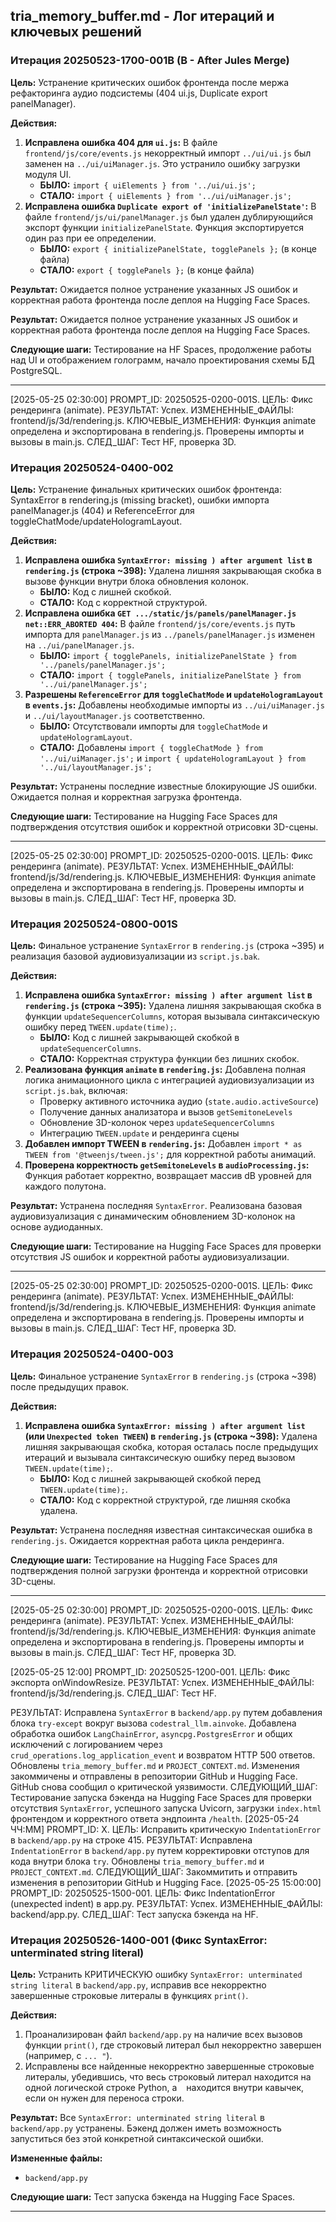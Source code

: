 ## tria_memory_buffer.md - Лог итераций и ключевых решений

### Итерация 20250523-1700-001B (B - After Jules Merge)

**Цель:** Устранение критических ошибок фронтенда после мержа рефакторинга аудио подсистемы (404 ui.js, Duplicate export panelManager).

**Действия:**
1.  **Исправлена ошибка 404 для `ui.js`:** В файле `frontend/js/core/events.js` некорректный импорт `../ui/ui.js` был заменен на `../ui/uiManager.js`. Это устранило ошибку загрузки модуля UI.
    *   **БЫЛО:** `import { uiElements } from '../ui/ui.js';`
    *   **СТАЛО:** `import { uiElements } from '../ui/uiManager.js';`
2.  **Исправлена ошибка `Duplicate export of 'initializePanelState'`:** В файле `frontend/js/ui/panelManager.js` был удален дублирующийся экспорт функции `initializePanelState`. Функция экспортируется один раз при ее определении.
    *   **БЫЛО:** `export { initializePanelState, togglePanels };` (в конце файла)
    *   **СТАЛО:** `export { togglePanels };` (в конце файла)

**Результат:** Ожидается полное устранение указанных JS ошибок и корректная работа фронтенда после деплоя на Hugging Face Spaces.

**Результат:** Ожидается полное устранение указанных JS ошибок и корректная работа фронтенда после деплоя на Hugging Face Spaces.

**Следующие шаги:** Тестирование на HF Spaces, продолжение работы над UI и отображением голограмм, начало проектирования схемы БД PostgreSQL.

---
[2025-05-25 02:30:00] PROMPT_ID: 20250525-0200-001S. ЦЕЛЬ: Фикс рендеринга (animate). РЕЗУЛЬТАТ: Успех. ИЗМЕНЕННЫЕ_ФАЙЛЫ: frontend/js/3d/rendering.js. КЛЮЧЕВЫЕ_ИЗМЕНЕНИЯ: Функция animate определена и экспортирована в rendering.js. Проверены импорты и вызовы в main.js. СЛЕД_ШАГ: Тест HF, проверка 3D.

### Итерация 20250524-0400-002

**Цель:** Устранение финальных критических ошибок фронтенда: SyntaxError в rendering.js (missing bracket), ошибки импорта panelManager.js (404) и ReferenceError для toggleChatMode/updateHologramLayout.

**Действия:**
1.  **Исправлена ошибка `SyntaxError: missing ) after argument list` в `rendering.js` (строка ~398):** Удалена лишняя закрывающая скобка в вызове функции внутри блока обновления колонок.
    *   **БЫЛО:** Код с лишней скобкой.
    *   **СТАЛО:** Код с корректной структурой.
2.  **Исправлена ошибка `GET .../static/js/panels/panelManager.js net::ERR_ABORTED 404`:** В файле `frontend/js/core/events.js` путь импорта для `panelManager.js` из `../panels/panelManager.js` изменен на `../ui/panelManager.js`.
    *   **БЫЛО:** `import { togglePanels, initializePanelState } from '../panels/panelManager.js';`
    *   **СТАЛО:** `import { togglePanels, initializePanelState } from '../ui/panelManager.js';`
3.  **Разрешены `ReferenceError` для `toggleChatMode` и `updateHologramLayout` в `events.js`:** Добавлены необходимые импорты из `../ui/uiManager.js` и `../ui/layoutManager.js` соответственно.
    *   **БЫЛО:** Отсутствовали импорты для `toggleChatMode` и `updateHologramLayout`.
    *   **СТАЛО:** Добавлены `import { toggleChatMode } from '../ui/uiManager.js';` и `import { updateHologramLayout } from '../ui/layoutManager.js';`

**Результат:** Устранены последние известные блокирующие JS ошибки. Ожидается полная и корректная загрузка фронтенда.

**Следующие шаги:** Тестирование на Hugging Face Spaces для подтверждения отсутствия ошибок и корректной отрисовки 3D-сцены.

---
[2025-05-25 02:30:00] PROMPT_ID: 20250525-0200-001S. ЦЕЛЬ: Фикс рендеринга (animate). РЕЗУЛЬТАТ: Успех. ИЗМЕНЕННЫЕ_ФАЙЛЫ: frontend/js/3d/rendering.js. КЛЮЧЕВЫЕ_ИЗМЕНЕНИЯ: Функция animate определена и экспортирована в rendering.js. Проверены импорты и вызовы в main.js. СЛЕД_ШАГ: Тест HF, проверка 3D.

### Итерация 20250524-0800-001S

**Цель:** Финальное устранение `SyntaxError` в `rendering.js` (строка ~395) и реализация базовой аудиовизуализации из `script.js.bak`.

**Действия:**
1.  **Исправлена ошибка `SyntaxError: missing ) after argument list` в `rendering.js` (строка ~395):** Удалена лишняя закрывающая скобка в функции `updateSequencerColumns`, которая вызывала синтаксическую ошибку перед `TWEEN.update(time);`.
    *   **БЫЛО:** Код с лишней закрывающей скобкой в `updateSequencerColumns`.
    *   **СТАЛО:** Корректная структура функции без лишних скобок.
2.  **Реализована функция `animate` в `rendering.js`:** Добавлена полная логика анимационного цикла с интеграцией аудиовизуализации из `script.js.bak`, включая:
    *   Проверку активного источника аудио (`state.audio.activeSource`)
    *   Получение данных анализатора и вызов `getSemitoneLevels`
    *   Обновление 3D-колонок через `updateSequencerColumns`
    *   Интеграцию `TWEEN.update` и рендеринга сцены
3.  **Добавлен импорт TWEEN в `rendering.js`:** Добавлен `import * as TWEEN from '@tweenjs/tween.js';` для корректной работы анимаций.
4.  **Проверена корректность `getSemitoneLevels` в `audioProcessing.js`:** Функция работает корректно, возвращает массив dB уровней для каждого полутона.

**Результат:** Устранена последняя `SyntaxError`. Реализована базовая аудиовизуализация с динамическим обновлением 3D-колонок на основе аудиоданных.

**Следующие шаги:** Тестирование на Hugging Face Spaces для проверки отсутствия JS ошибок и корректной работы аудиовизуализации.

---
[2025-05-25 02:30:00] PROMPT_ID: 20250525-0200-001S. ЦЕЛЬ: Фикс рендеринга (animate). РЕЗУЛЬТАТ: Успех. ИЗМЕНЕННЫЕ_ФАЙЛЫ: frontend/js/3d/rendering.js. КЛЮЧЕВЫЕ_ИЗМЕНЕНИЯ: Функция animate определена и экспортирована в rendering.js. Проверены импорты и вызовы в main.js. СЛЕД_ШАГ: Тест HF, проверка 3D.

### Итерация 20250524-0400-003

**Цель:** Финальное устранение `SyntaxError` в `rendering.js` (строка ~398) после предыдущих правок.

**Действия:**
1.  **Исправлена ошибка `SyntaxError: missing ) after argument list` (или `Unexpected token TWEEN`) в `rendering.js` (строка ~398):** Удалена лишняя закрывающая скобка, которая осталась после предыдущих итераций и вызывала синтаксическую ошибку перед вызовом `TWEEN.update(time);`.
    *   **БЫЛО:** Код с лишней закрывающей скобкой перед `TWEEN.update(time);`.
    *   **СТАЛО:** Код с корректной структурой, где лишняя скобка удалена.

**Результат:** Устранена последняя известная синтаксическая ошибка в `rendering.js`. Ожидается корректная работа цикла рендеринга.

**Следующие шаги:** Тестирование на Hugging Face Spaces для подтверждения полной загрузки фронтенда и корректной отрисовки 3D-сцены.

---
[2025-05-25 02:30:00] PROMPT_ID: 20250525-0200-001S. ЦЕЛЬ: Фикс рендеринга (animate). РЕЗУЛЬТАТ: Успех. ИЗМЕНЕННЫЕ_ФАЙЛЫ: frontend/js/3d/rendering.js. КЛЮЧЕВЫЕ_ИЗМЕНЕНИЯ: Функция animate определена и экспортирована в rendering.js. Проверены импорты и вызовы в main.js. СЛЕД_ШАГ: Тест HF, проверка 3D.

[2025-05-25 12:00] PROMPT_ID: 20250525-1200-001. ЦЕЛЬ: Фикс экспорта onWindowResize. РЕЗУЛЬТАТ: Успех. ИЗМЕНЕННЫЕ_ФАЙЛЫ: frontend/js/3d/rendering.js. СЛЕД_ШАГ: Тест HF.

РЕЗУЛЬТАТ: Исправлена `SyntaxError` в `backend/app.py` путем добавления блока `try-except` вокруг вызова `codestral_llm.ainvoke`. Добавлена обработка ошибок `LangChainError`, `asyncpg.PostgresError` и общих исключений с логированием через `crud_operations.log_application_event` и возвратом HTTP 500 ответов. Обновлены `tria_memory_buffer.md` и `PROJECT_CONTEXT.md`. Изменения закоммичены и отправлены в репозитории GitHub и Hugging Face. GitHub снова сообщил о критической уязвимости.
СЛЕДУЮЩИЙ_ШАГ: Тестирование запуска бэкенда на Hugging Face Spaces для проверки отсутствия `SyntaxError`, успешного запуска Uvicorn, загрузки `index.html` фронтендом и корректного ответа эндпоинта `/health`.
[2025-05-24 ЧЧ:ММ] PROMPT_ID: X. ЦЕЛЬ: Исправить критическую `IndentationError` в `backend/app.py` на строке 415. РЕЗУЛЬТАТ: Исправлена `IndentationError` в `backend/app.py` путем корректировки отступов для кода внутри блока `try`. Обновлены `tria_memory_buffer.md` и `PROJECT_CONTEXT.md`. СЛЕДУЮЩИЙ_ШАГ: Закоммитить и отправить изменения в репозитории GitHub и Hugging Face.
[2025-05-25 15:00:00] PROMPT_ID: 20250525-1500-001. ЦЕЛЬ: Фикс IndentationError (unexpected indent) в app.py. РЕЗУЛЬТАТ: Успех. ИЗМЕНЕННЫЕ_ФАЙЛЫ: backend/app.py. СЛЕД_ШАГ: Тест запуска бэкенда на HF.

### Итерация 20250526-1400-001 (Фикс SyntaxError: unterminated string literal)

**Цель:** Устранить КРИТИЧЕСКУЮ ошибку `SyntaxError: unterminated string literal` в `backend/app.py`, исправив все некорректно завершенные строковые литералы в функциях `print()`.

**Действия:**
1.  Проанализирован файл `backend/app.py` на наличие всех вызовов функции `print()`, где строковый литерал был некорректно завершен (например, с `...
"`).
2.  Исправлены все найденные некорректно завершенные строковые литералы, убедившись, что весь строковый литерал находится на одной логической строке Python, а `
` находится внутри кавычек, если он нужен для переноса строки.

**Результат:** Все `SyntaxError: unterminated string literal` в `backend/app.py` устранены. Бэкенд должен иметь возможность запуститься без этой конкретной синтаксической ошибки.

**Измененные файлы:**
*   `backend/app.py`

**Следующие шаги:** Тест запуска бэкенда на Hugging Face Spaces.

---